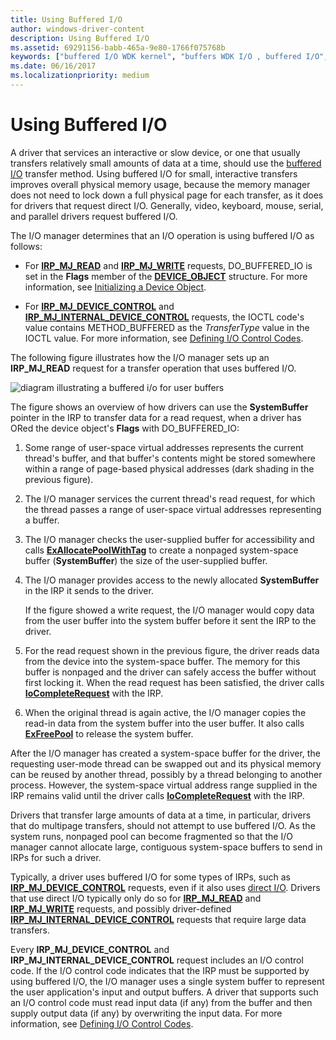 ```yaml
---
title: Using Buffered I/O
author: windows-driver-content
description: Using Buffered I/O
ms.assetid: 69291156-babb-465a-9e80-1766f075768b
keywords: ["buffered I/O WDK kernel", "buffers WDK I/O , buffered I/O", "data buffers WDK I/O , buffered I/O", "nonpaged system buffers WDK I/O", "I/O control codes WDK kernel , buffered I/O", "I/O WDK kernel , buffered I/O"]
ms.date: 06/16/2017
ms.localizationpriority: medium
---
```


# Using Buffered I/O





A driver that services an interactive or slow device, or one that usually transfers relatively small amounts of data at a time, should use the [buffered I/O](methods-for-accessing-data-buffers.md) transfer method. Using buffered I/O for small, interactive transfers improves overall physical memory usage, because the memory manager does not need to lock down a full physical page for each transfer, as it does for drivers that request direct I/O. Generally, video, keyboard, mouse, serial, and parallel drivers request buffered I/O.

The I/O manager determines that an I/O operation is using buffered I/O as follows:

-   For [**IRP\_MJ\_READ**](https://msdn.microsoft.com/library/windows/hardware/ff550794) and [**IRP\_MJ\_WRITE**](https://msdn.microsoft.com/library/windows/hardware/ff550819) requests, DO\_BUFFERED\_IO is set in the **Flags** member of the [**DEVICE\_OBJECT**](https://msdn.microsoft.com/library/windows/hardware/ff543147) structure. For more information, see [Initializing a Device Object](initializing-a-device-object.md).

-   For [**IRP\_MJ\_DEVICE\_CONTROL**](https://msdn.microsoft.com/library/windows/hardware/ff550744) and [**IRP\_MJ\_INTERNAL\_DEVICE\_CONTROL**](https://msdn.microsoft.com/library/windows/hardware/ff550766) requests, the IOCTL code's value contains METHOD\_BUFFERED as the *TransferType* value in the IOCTL value. For more information, see [Defining I/O Control Codes](defining-i-o-control-codes.md).

The following figure illustrates how the I/O manager sets up an **IRP\_MJ\_READ** request for a transfer operation that uses buffered I/O.

![diagram illustrating a buffered i/o for user buffers](images/3mdlbffr.png)

The figure shows an overview of how drivers can use the **SystemBuffer** pointer in the IRP to transfer data for a read request, when a driver has ORed the device object's **Flags** with DO\_BUFFERED\_IO:

1.  Some range of user-space virtual addresses represents the current thread's buffer, and that buffer's contents might be stored somewhere within a range of page-based physical addresses (dark shading in the previous figure).

2.  The I/O manager services the current thread's read request, for which the thread passes a range of user-space virtual addresses representing a buffer.

3.  The I/O manager checks the user-supplied buffer for accessibility and calls [**ExAllocatePoolWithTag**](https://msdn.microsoft.com/library/windows/hardware/ff544520) to create a nonpaged system-space buffer (**SystemBuffer**) the size of the user-supplied buffer.

4.  The I/O manager provides access to the newly allocated **SystemBuffer** in the IRP it sends to the driver.

    If the figure showed a write request, the I/O manager would copy data from the user buffer into the system buffer before it sent the IRP to the driver.

5.  For the read request shown in the previous figure, the driver reads data from the device into the system-space buffer. The memory for this buffer is nonpaged and the driver can safely access the buffer without first locking it. When the read request has been satisfied, the driver calls [**IoCompleteRequest**](https://msdn.microsoft.com/library/windows/hardware/ff548343) with the IRP.

6.  When the original thread is again active, the I/O manager copies the read-in data from the system buffer into the user buffer. It also calls [**ExFreePool**](https://msdn.microsoft.com/library/windows/hardware/ff544590) to release the system buffer.

After the I/O manager has created a system-space buffer for the driver, the requesting user-mode thread can be swapped out and its physical memory can be reused by another thread, possibly by a thread belonging to another process. However, the system-space virtual address range supplied in the IRP remains valid until the driver calls [**IoCompleteRequest**](https://msdn.microsoft.com/library/windows/hardware/ff548343) with the IRP.

Drivers that transfer large amounts of data at a time, in particular, drivers that do multipage transfers, should not attempt to use buffered I/O. As the system runs, nonpaged pool can become fragmented so that the I/O manager cannot allocate large, contiguous system-space buffers to send in IRPs for such a driver.

Typically, a driver uses buffered I/O for some types of IRPs, such as [**IRP\_MJ\_DEVICE\_CONTROL**](https://msdn.microsoft.com/library/windows/hardware/ff550744) requests, even if it also uses [direct I/O](methods-for-accessing-data-buffers.md). Drivers that use direct I/O typically only do so for [**IRP\_MJ\_READ**](https://msdn.microsoft.com/library/windows/hardware/ff550794) and [**IRP\_MJ\_WRITE**](https://msdn.microsoft.com/library/windows/hardware/ff550819) requests, and possibly driver-defined [**IRP\_MJ\_INTERNAL\_DEVICE\_CONTROL**](https://msdn.microsoft.com/library/windows/hardware/ff550766) requests that require large data transfers.

Every **IRP\_MJ\_DEVICE\_CONTROL** and **IRP\_MJ\_INTERNAL\_DEVICE\_CONTROL** request includes an I/O control code. If the I/O control code indicates that the IRP must be supported by using buffered I/O, the I/O manager uses a single system buffer to represent the user application's input and output buffers. A driver that supports such an I/O control code must read input data (if any) from the buffer and then supply output data (if any) by overwriting the input data. For more information, see [Defining I/O Control Codes](defining-i-o-control-codes.md).

 

 




